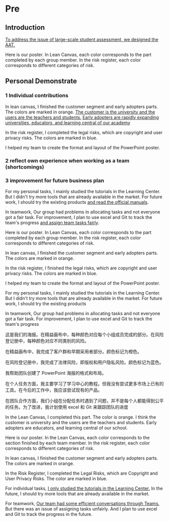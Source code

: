 # Pre

## Introduction

<u>To address the issue of large-scale student assessment, we designed the AAT.</u>

Here is our poster. In Lean Canvas, each color corresponds to the part completed by each group member. In the risk register, each color corresponds to different categories of risk.

## Personal Demonstrate

### 1 Individual contributions 

In lean canvas, I finished the customer segment and early adopters parts. The colors are marked in orange.
<u>The customer is the university and the users are the teachers and students.</u>
<u>Early adopters are rapidly expanding universities, educators, and learning central of our academy</u>

In the risk register, I completed the legal risks, which are copyright and user privacy risks. The colors are marked in blue.

 I helped my team to create the format and layout of the PowerPoint poster.

### 2 reflect own experience when working as a team (shortcomings)

### 3 improvement for future business plan

For my personal tasks, I mainly studied the tutorials in the Learning Center. But I didn't try more tools that are already available in the market. For future work, I should try the existing products <u>and read the official manuals</u>.

In teamwork, Our group had problems in allocating tasks and not everyone got a fair task. For improvement, I plan to use excel and Git to track the team's progress <u>and assign team tasks fairly</u>.







Here is our poster. In Lean Canvas, each color corresponds to the part completed by each group member. In the risk register, each color corresponds to different categories of risk.

In lean canvas, I finished the customer segment and early adopters parts. The colors are marked in orange.

In the risk register, I finished the legal risks, which are copyright and user privacy risks. The colors are marked in blue.

 I helped my team to create the format and layout of the PowerPoint poster.

For my personal tasks, I mainly studied the tutorials in the Learning Center. But I didn't try more tools that are already available in the market. For future work, I should try the existing products

In teamwork, Our group had problems in allocating tasks and not everyone got a fair task. For improvement, I plan to use excel and Git to track the team's progress

这是我们的海报。在精益画布中，每种颜色对应每个小组成员完成的部分。在风险登记册中，每种颜色对应不同类别的风险。

在精益画布中，我完成了客户群和早期采用者部分。颜色标记为橙色。

在风险登记册中，我完成了法律风险，即版权和用户隐私风险。颜色标记为蓝色。

 我帮助团队创建了 PowerPoint 海报的格式和布局。

在个人任务方面，我主要学习了学习中心的教程。但我没有尝试更多市场上已有的工具。在今后的工作中，我应该尝试现有的产品。

在团队合作方面，我们小组在分配任务时遇到了问题，并不是每个人都能得到公平的任务。为了改进，我计划使用 excel 和 Git 来跟踪团队的进度



In the Lean Canvas, I completed this part. The color is orange. I think the customer is university and the users are the teachers and students. Early adopters are educators, and learning central of our school. 





Here is our poster. In the Lean Canvas, each color corresponds to the section finished by each team member. In the risk register, each color corresponds to different categories of risk.

In lean canvas, I finished the customer segment and early adopters parts. The colors are marked in orange.

In the Risk Register, I completed the Legal Risks, which are Copyright and User Privacy Risks. The color are marked in blue.

For individual tasks, <u>I only studied the tutorials in the Learning Center.</u> In the future, I should try more tools that are already available in the market.

For teamwork, <u>Our team had some efficient conversations through Teams.</u> But there was an issue of assigning tasks unfairly. And I plan to use excel and Git to track the progress in the future. 
